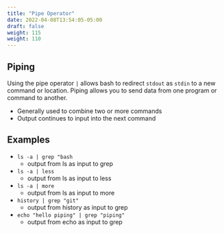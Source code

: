 ```yaml
---
title: "Pipe Operator"
date: 2022-04-08T13:54:05-05:00
draft: false
weight: 115
weight: 110
---
```


## Piping

Using the pipe operator `|` allows bash to redirect `stdout` as `stdin` to a new command or location. Piping allows you to send data from one program or command to another.
  - Generally used to combine two or more commands
  - Output continues to input into the next command
    
## Examples    

- `ls -a | grep "bash`
  - output from ls as input to grep
- `ls -a | less`
  - output from ls as input to less
- `ls -a | more`
  - output from ls as input to more
- `history | grep "git"`
  - output from history as input to grep
- `echo "hello piping" | grep "piping"`
  - output from echo as input to grep